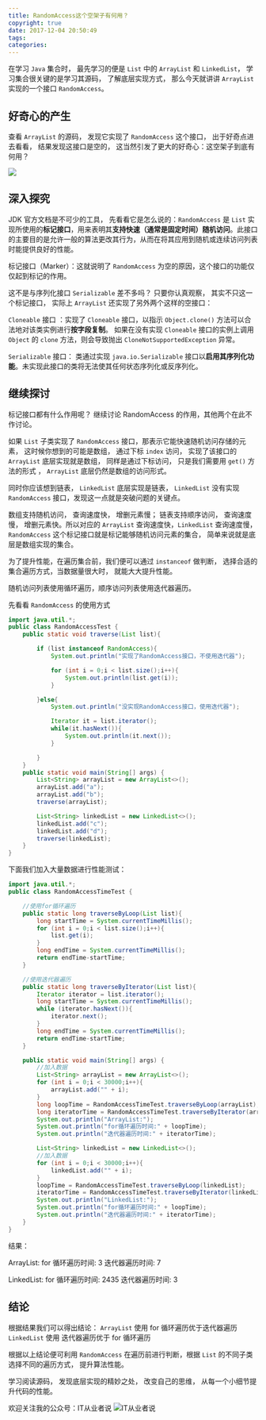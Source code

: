 ```yaml
---
title: RandomAccess这个空架子有何用？
copyright: true
date: 2017-12-04 20:50:49
tags:
categories:
---
```


在学习 `Java` 集合时， 最先学习的便是 `List` 中的 `ArrayList` 和 `LinkedList`， 学习集合很关键的是学习其源码， 了解底层实现方式， 那么今天就讲讲 `ArrayList` 实现的一个接口 `RandomAccess`。

<!-- more -->

## 好奇心的产生 ##

查看 `ArrayList` 的源码， 发现它实现了 `RandomAccess` 这个接口， 出于好奇点进去看看， 结果发现这接口是空的， 这当然引发了更大的好奇心：这空架子到底有何用？

![](https://i.imgur.com/0C0uSfJ.png)

## 深入探究 ##

JDK 官方文档是不可少的工具， 先看看它是怎么说的：`RandomAccess` 是 `List` 实现所使用的**标记接口**，用来表明其**支持快速（通常是固定时间）随机访问**。此接口的主要目的是允许一般的算法更改其行为，从而在将其应用到随机或连续访问列表时能提供良好的性能。

标记接口（Marker）：这就说明了 `RandomAccess` 为空的原因，这个接口的功能仅仅起到标记的作用。

这不是与序列化接口 `Serializable` 差不多吗？ 只要你认真观察， 其实不只这一个标记接口， 实际上 `ArrayList` 还实现了另外两个这样的空接口：

`Cloneable` 接口 ：实现了 `Cloneable` 接口，以指示 `Object.clone()` 方法可以合法地对该类实例进行**按字段复制**。 如果在没有实现 `Cloneable` 接口的实例上调用 `Object` 的 `clone` 方法，则会导致抛出 `CloneNotSupportedException` 异常。 

`Serializable` 接口： 类通过实现 `java.io.Serializable` 接口以**启用其序列化功能**。未实现此接口的类将无法使其任何状态序列化或反序列化。

## 继续探讨 ##

标记接口都有什么作用呢？ 继续讨论 RandomAccess 的作用，其他两个在此不作讨论。

如果 `List` 子类实现了 `RandomAccess` 接口，那表示它能快速随机访问存储的元素， 这时候你想到的可能是数组， 通过下标 `index` 访问， 实现了该接口的 `ArrayList` 底层实现就是数组， 同样是通过下标访问， 只是我们需要用 `get()` 方法的形式 ， `ArrayList` 底层仍然是数组的访问形式。

同时你应该想到链表， `LinkedList` 底层实现是链表， `LinkedList` 没有实现 `RandomAccess` 接口，发现这一点就是突破问题的关键点。

数组支持随机访问， 查询速度快， 增删元素慢； 链表支持顺序访问， 查询速度慢， 增删元素快。所以对应的 `ArrayList` 查询速度快，`LinkedList` 查询速度慢， `RandomAccess` 这个标记接口就是标记能够随机访问元素的集合， 简单来说就是底层是数组实现的集合。

为了提升性能，在遍历集合前，我们便可以通过 `instanceof`  做判断， 选择合适的集合遍历方式，当数据量很大时， 就能大大提升性能。

随机访问列表使用循环遍历，顺序访问列表使用迭代器遍历。

先看看 `RandomAccess` 的使用方式

```java
import java.util.*;
public class RandomAccessTest {
    public static void traverse(List list){

        if (list instanceof RandomAccess){
            System.out.println("实现了RandomAccess接口，不使用迭代器");

            for (int i = 0;i < list.size();i++){
                System.out.println(list.get(i));
            }

        }else{
            System.out.println("没实现RandomAccess接口，使用迭代器");

            Iterator it = list.iterator();
            while(it.hasNext()){
                System.out.println(it.next());
            }

        }
    }
    public static void main(String[] args) {
        List<String> arrayList = new ArrayList<>();
        arrayList.add("a");
        arrayList.add("b");
        traverse(arrayList);

        List<String> linkedList = new LinkedList<>();
        linkedList.add("c");
        linkedList.add("d");
        traverse(linkedList);
    }
}
```

下面我们加入大量数据进行性能测试：

```java
import java.util.*;
public class RandomAccessTimeTest {

    //使用for循环遍历
    public static long traverseByLoop(List list){
        long startTime = System.currentTimeMillis();
        for (int i = 0;i < list.size();i++){
            list.get(i);
        }
        long endTime = System.currentTimeMillis();
        return endTime-startTime;
    }

    //使用迭代器遍历
    public static long traverseByIterator(List list){
        Iterator iterator = list.iterator();
        long startTime = System.currentTimeMillis();
        while (iterator.hasNext()){
            iterator.next();
        }
        long endTime = System.currentTimeMillis();
        return endTime-startTime;
    }

    public static void main(String[] args) {
        //加入数据
        List<String> arrayList = new ArrayList<>();
        for (int i = 0;i < 30000;i++){
            arrayList.add("" + i);
        }
        long loopTime = RandomAccessTimeTest.traverseByLoop(arrayList);
        long iteratorTime = RandomAccessTimeTest.traverseByIterator(arrayList);
        System.out.println("ArrayList:");
        System.out.println("for循环遍历时间:" + loopTime);
        System.out.println("迭代器遍历时间:" + iteratorTime);

        List<String> linkedList = new LinkedList<>();
        //加入数据
        for (int i = 0;i < 30000;i++){
            linkedList.add("" + i);
        }
        loopTime = RandomAccessTimeTest.traverseByLoop(linkedList);
        iteratorTime = RandomAccessTimeTest.traverseByIterator(linkedList);
        System.out.println("LinkedList:");
        System.out.println("for循环遍历时间:" + loopTime);
        System.out.println("迭代器遍历时间:" + iteratorTime);
    }
}
```

结果：

ArrayList:
for 循环遍历时间: 3
迭代器遍历时间: 7

LinkedList:
for 循环遍历时间: 2435
迭代器遍历时间: 3

## 结论 ##

根据结果我们可以得出结论：
`ArrayList` 使用 for 循环遍历优于迭代器遍历
`LinkedList` 使用 迭代器遍历优于 for 循环遍历

根据以上结论便可利用 `RandomAccess` 在遍历前进行判断，根据 `List` 的不同子类选择不同的遍历方式， 提升算法性能。

学习阅读源码， 发现底层实现的精妙之处， 改变自己的思维， 从每一个小细节提升代码的性能。

欢迎关注我的公众号：IT从业者说
![IT从业者说](http://upload-images.jianshu.io/upload_images/6753966-2a33084ce1643224.jpg?imageMogr2/auto-orient/strip%7CimageView2/2/w/1240)








